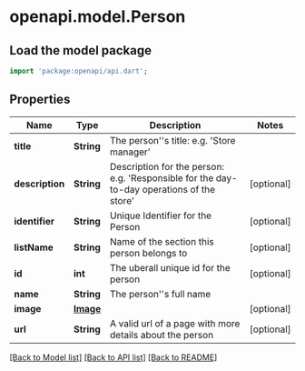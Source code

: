 # openapi.model.Person

## Load the model package
```dart
import 'package:openapi/api.dart';
```

## Properties
Name | Type | Description | Notes
------------ | ------------- | ------------- | -------------
**title** | **String** | The person''s title: e.g. 'Store manager' | 
**description** | **String** | Description for the person: e.g. 'Responsible for the day-to-day operations of the store' | [optional] 
**identifier** | **String** | Unique Identifier for the Person | [optional] 
**listName** | **String** | Name of the section this person belongs to | [optional] 
**id** | **int** | The uberall unique id for the person | [optional] 
**name** | **String** | The person''s full name | 
**image** | [**Image**](Image.md) |  | [optional] 
**url** | **String** | A valid url of a page with more details about the person | [optional] 

[[Back to Model list]](../README.md#documentation-for-models) [[Back to API list]](../README.md#documentation-for-api-endpoints) [[Back to README]](../README.md)


